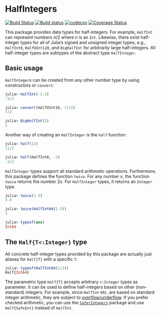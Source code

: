 # HalfIntegers

[![Build Status](https://travis-ci.com/sostock/HalfIntegers.jl.svg?branch=master)](https://travis-ci.com/sostock/HalfIntegers.jl)
[![Build status](https://ci.appveyor.com/api/projects/status/lsp8kuibvmm9agut/branch/master?svg=true)](https://ci.appveyor.com/project/sostock/halfintegers-jl/branch/master)
[![codecov](https://codecov.io/gh/sostock/HalfIntegers.jl/branch/master/graph/badge.svg)](https://codecov.io/gh/sostock/HalfIntegers.jl)
[![Coverage Status](https://coveralls.io/repos/github/sostock/HalfIntegers.jl/badge.svg?branch=master)](https://coveralls.io/github/sostock/HalfIntegers.jl?branch=master)

This package provides data types for half-integers. For example, `HalfInt` can represent
numbers *n*/2 where *n* is an `Int`. Likewise, there exist half-integer types for all
of Julia’s signed and unsigned integer types, e.g., `HalfInt8`, `HalfUInt128`, and
`BigHalfInt` for arbitrarily large half-integers. All half-integer types are subtypes of the
abstract type `HalfInteger`.

## Basic usage

`HalfInteger`s can be created from any other number type by using constructors or `convert`:

```julia
julia> HalfInt(-2.5)
-5/2

julia> convert(HalfUInt16, 7//2)
7/2

julia> BigHalfInt(2)
2
```

Another way of creating an `HalfInteger` is the `half` function:

```julia
julia> half(11)
11/2

julia> half(HalfInt8, -3)
-3/2
```

`HalfInteger` types support all standard arithmetic operations. Furthermore, this package
defines the function `twice`. For any number *x*, the function `twice` returns the number
2*x*. For `HalfInteger` types, it returns an `Integer` type.

```julia
julia> twice(1.5)
3.0

julia> twice(HalfInt64(1.5))
3

julia> typeof(ans)
Int64
```

## The `Half{T<:Integer}` type

All concrete half-integer types provided by this package are actually just aliases for
`Half{T}` with a specific `T`:

```julia
julia> typeof(HalfInt64(1/2))
Half{Int64}
```

The parametric type `Half{T}` accepts arbitrary `<:Integer` types as parameter. It can be
used to define half-integers based on other (non-standard) integers. For example, since
`HalfInt` etc. are based on standard integer arithmetic, they are subject to
[overflow/underflow](https://docs.julialang.org/en/v1/manual/integers-and-floating-point-numbers/#Overflow-behavior-1).
If you prefer checked arithmetic, you can use the
[`SaferIntegers`](https://github.com/JeffreySarnoff/SaferIntegers.jl) package and use
`Half{SafeInt}` instead of `HalfInt`.
